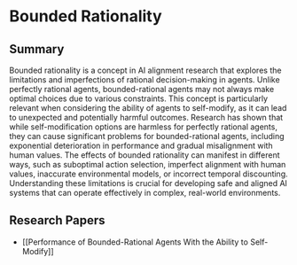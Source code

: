 # Bounded Rationality

## Summary
 Bounded rationality is a concept in AI alignment research that explores the limitations and imperfections of rational decision-making in agents. Unlike perfectly rational agents, bounded-rational agents may not always make optimal choices due to various constraints. This concept is particularly relevant when considering the ability of agents to self-modify, as it can lead to unexpected and potentially harmful outcomes. Research has shown that while self-modification options are harmless for perfectly rational agents, they can cause significant problems for bounded-rational agents, including exponential deterioration in performance and gradual misalignment with human values. The effects of bounded rationality can manifest in different ways, such as suboptimal action selection, imperfect alignment with human values, inaccurate environmental models, or incorrect temporal discounting. Understanding these limitations is crucial for developing safe and aligned AI systems that can operate effectively in complex, real-world environments.
## Research Papers

- [[Performance of Bounded-Rational Agents With the Ability to Self-Modify]]
